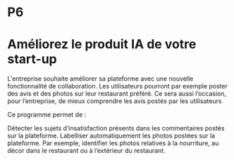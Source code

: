# P6
# Améliorez le produit IA de votre start-up

L'entreprise souhaite améliorer sa plateforme avec une nouvelle fonctionnalité de collaboration. Les utilisateurs pourront par exemple poster des avis et des photos sur leur restaurant préféré. Ce sera aussi l’occasion, pour l’entreprise, de mieux comprendre les avis postés par les utilisateurs

Ce programme permet de :

Détecter les sujets d’insatisfaction présents dans les commentaires postés sur la plateforme.
Labelliser automatiquement les photos postées sur la plateforme. Par exemple, identifier les photos relatives à la nourriture, au décor dans le restaurant ou à l’extérieur du restaurant.
